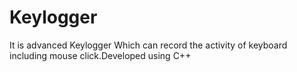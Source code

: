 # Keylogger
It is advanced Keylogger Which can record the activity of keyboard including mouse click.Developed using C++
